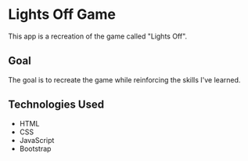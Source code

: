# Lights Off Game
This app is a recreation of the game called "Lights Off".

## Goal
The goal is to recreate the game while reinforcing the skills I've learned.

## Technologies Used
 - HTML
 - CSS
 - JavaScript
 - Bootstrap